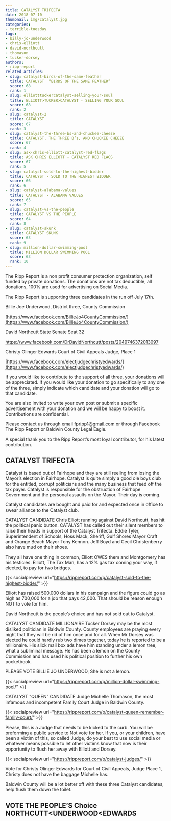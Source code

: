 ```yaml
---
title: CATALYST TRIFECTA
date: 2018-07-10
thumbnail: img/catalyst.jpg
categories:
- terrible-tuesday
tags:
- billy-jo-underwood
- chris-elliott
- david-northcutt
- thomason
- tucker-dorsey
authors:
- ripp-report
related_articles:
- slug: catalyst-birds-of-the-same-feather
  title: CATALYST  “BIRDS OF THE SAME FEATHER”
  score: 68
  rank: 1
- slug: elliotttuckercatalyst-selling-your-soul
  title: ELLIOTT>TUCKER>CATALYST - SELLING YOUR SOUL
  score: 68
  rank: 2
- slug: catalyst-2
  title: CATALYST
  score: 67
  rank: 3
- slug: catalyst-the-three-bs-and-chuckee-cheeze
  title: CATALYST, THE THREE B’s, AND CHUCKEE CHEEZE
  score: 67
  rank: 4
- slug: ask-chris-elliott-catalyst-red-flags
  title: ASK CHRIS ELLIOTT - CATALYST RED FLAGS
  score: 67
  rank: 5
- slug: catalyst-sold-to-the-highest-bidder
  title: CATALYST - SOLD TO THE HIGHEST BIDDER
  score: 66
  rank: 6
- slug: catalyst-alabama-values
  title: CATALYST - ALABAMA VALUES
  score: 65
  rank: 7
- slug: catalyst-vs-the-people
  title: CATALYST VS THE PEOPLE
  score: 64
  rank: 8
- slug: catalyst-skunk
  title: CATALYST SKUNK
  score: 63
  rank: 9
- slug: million-dollar-swimming-pool
  title: MILLION DOLLAR SWIMMING POOL
  score: 63
  rank: 10
---
```

The Ripp Report is a non profit consumer protection organization, self funded by private donations. The donations are not tax deductible, all donations, 100% are used for advertising on Social Media.

The Ripp Report is supporting three candidates in the run off July 17th.

Billie Joe Underwood, District three, County Commission

[https://www.facebook.com/BillieJo4CountyCommission/](https://www.facebook.com/BillieJo4CountyCommission/)

David Northcutt State Senate Seat 32

https://www.facebook.com/DrDavidNorthcutt/posts/2049746372013097

Christy Olinger Edwards Court of Civil Appeals Judge, Place 1

[https://www.facebook.com/electjudgechristyedwards/](https://www.facebook.com/electjudgechristyedwards/)

If you would like to contribute to the support of all three, your donations will be appreciated. If you would like your donation to go specifically to any one of the three, simply indicate which candidate and your donation will go to that candidate.

You are also invited to write your own post or submit a specific advertisement with your donation and we will be happy to boost it. Contributions are confidential.

Please contact us through email fpripp1@gmail.com or through Facebook The Ripp Report or Baldwin County Legal Eagle.

A special thank you to the Ripp Report’s most loyal contributor, for his latest contribution.

## CATALYST TRIFECTA

Catalyst is based out of Fairhope and they are still reeling from losing the Mayor’s election in Fairhope. Catalyst is quite simply a good ole boys club for the entitled, corrupt politicians and the many business that feed off the tax payer. Catalyst is responsible for the obstruction of Fairhope Government and the personal assaults on the Mayor. Their day is coming.

Catalyst candidates are bought and paid for and expected once in office to swear alliance to the Catalyst club.

CATALYST CANDIDATE Chris Elliott running against David Northcutt, has hit the political panic button. CATALYST has called out their silent members to raise their heads in support of the Catalyst Trifecta. Eddie Tyler, Superintendent of Schools, Hoss Mack, Sheriff, Gulf Shores Mayor Craft and Orange Beach Mayor Tony Kennon. Jeff Boyd and Cecil Christenberry also have mud on their shoes.

They all have one thing in common, Elliott OWES them and Montgomery has his testicles. Elliott, The Tax Man, has a 12% gas tax coming your way, if elected, to pay for two bridges.

{{< socialpreview url="https://rippreport.com/p/catalyst-sold-to-the-highest-bidder/" >}}

Elliott has raised 500,000 dollars in his campaign and the figure could go as high as 700,000 for a job that pays 42,000. That should be reason enough NOT to vote for him.

David Northcutt is the people’s choice and has not sold out to Catalyst.

CATALYST CANDIDATE MILLIONAIRE Tucker Dorsey may be the most disliked politician in Baldwin County. County employees are praying every night that they will be rid of him once and for all. When Mr Dorsey was elected he could hardly rub two dimes together, today he is reported to be a millionaire. His slick mail box ads have him standing under a lemon tree, what a subliminal message. He has been a lemon on the County Commission and has used his political position to further his own pocketbook.

PLEASE VOTE BILLIE JO UNDERWOOD, She is not a lemon.

{{< socialpreview url="https://rippreport.com/p/million-dollar-swimming-pool/" >}}

CATALYST “QUEEN” CANDIDATE Judge Michelle Thomason, the most infamous and incompetent Family Court Judge in Baldwin County.

{{< socialpreview url="https://rippreport.com/p/catalyst-queen-remember-family-court/" >}}

Please, this is a Judge that needs to be kicked to the curb. You will be preforming a public service to Not vote for her. If you, or your children, have been a victim of this, so called Judge, do your best to use social media or whatever means possible to let other victims know that now is their opportunity to flush her away with Elliott and Dorsey.

{{< socialpreview url="https://rippreport.com/p/catalyst-judges/" >}}

Vote for Christy Olinger Edwards for Court of Civil Appeals, Judge Place 1, Christy does not have the baggage Michelle has.

Baldwin County will be a lot better off with these three Catalyst candidates, help flush them down the toilet.

## VOTE THE PEOPLE’S Choice NORTHCUTT<UNDERWOOD<EDWARDS
